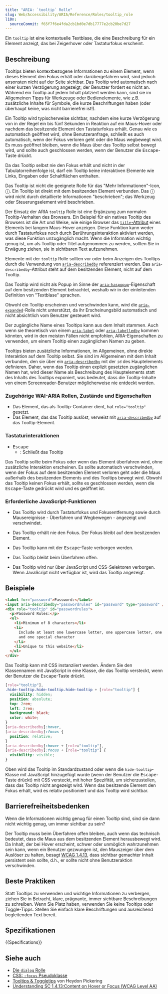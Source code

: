 ```yaml
---
title: "ARIA: `tooltip` Rolle"
slug: Web/Accessibility/ARIA/Reference/Roles/tooltip_role
l10n:
  sourceCommit: f65f7f6e4fda2cb1bd0e7db17777e2cb20be7d27
---
```


Ein `tooltip` ist eine kontextuelle Textblase, die eine Beschreibung für ein Element anzeigt, das bei Zeigerhover oder Tastaturfokus erscheint.

## Beschreibung

Tooltips bieten kontextbezogene Informationen zu einem Element, wenn dieses Element den Fokus erhält oder darübergefahren wird, sind jedoch ansonsten nicht auf der Seite sichtbar. Das Tooltip wird automatisch nach einer kurzen Verzögerung angezeigt; der Benutzer fordert es nicht an. Während ein Tooltip auf jedem Inhalt platziert werden kann, sind sie im Allgemeinen Tipps für Werkzeuge oder Bedienelemente, wie z.B. zusätzliche Inhalte für Symbole, die kurze Beschriftungen haben (oder überhaupt keine, was nicht barrierefrei ist!).

Ein Tooltip wird typischerweise sichtbar, nachdem eine kurze Verzögerung von in der Regel ein bis fünf Sekunden in Reaktion auf ein Maus-Hover oder nachdem das besitzende Element den Tastaturfokus erhält. Genau wie es automatisch geöffnet wird, ohne Benutzeranfrage, schließt es auch automatisch, wenn der Fokus verloren geht oder die Maus wegbewegt wird. Es muss geöffnet bleiben, wenn die Maus über das Tooltip selbst bewegt wird, und sollte auch geschlossen werden, wenn der Benutzer die <kbd>Escape</kbd>-Taste drückt.

Da das Tooltip selbst nie den Fokus erhält und nicht in der Tabulatorreihenfolge ist, darf ein Tooltip keine interaktiven Elemente wie Links, Eingaben oder Schaltflächen enthalten.

Das Tooltip ist nicht die geeignete Rolle für das "Mehr Informationen"-Icon, ⓘ. Ein Tooltip ist direkt mit dem besitzenden Element verbunden. Das ⓘ wird nicht durch detaillierte Informationen "beschrieben"; das Werkzeug oder Steuerungselement wird beschrieben.

Der Einsatz der ARIA `tooltip` Rolle ist eine Ergänzung zum normalen Tooltip-Verhalten des Browsers. Ein Beispiel für ein natives Tooltip des Browsers ist die Art und Weise, wie einige Browser das [`title`-Attribut](/de/docs/Web/HTML/Global_attributes/title) eines Elements bei langem Maus-Hover anzeigen. Diese Funktion kann weder durch Tastaturfokus noch durch Berührungsinteraktion aktiviert werden, was diese Funktion unzugänglich macht. Wenn die Information wichtig genug ist, um als Tooltip oder Titel aufgenommen zu werden, sollten Sie in Erwägung ziehen, sie in sichtbaren Text aufzunehmen.

Elemente mit der `tooltip` Rolle sollten vor oder beim Anzeigen des Tooltips durch die Verwendung von [`aria-describedby`](/de/docs/Web/Accessibility/ARIA/Reference/Attributes/aria-describedby) referenziert werden. Das `aria-describedby`-Attribut steht auf dem besitzenden Element, nicht auf dem Tooltip.

Das Tooltip wird nicht als Popup im Sinne der [`aria-haspopup`](/de/docs/Web/Accessibility/ARIA/Reference/Attributes/aria-haspopup)-Eigenschaft auf dem besitzenden Element betrachtet, weshalb wir in der einleitenden Definition von "Textblase" sprachen.

Obwohl ein Tooltip erscheinen und verschwinden kann, wird die [`aria-expanded`](/de/docs/Web/Accessibility/ARIA/Reference/Attributes/aria-expanded)-Rolle nicht unterstützt, da ihr Erscheinungsbild automatisch und nicht absichtlich vom Benutzer gesteuert wird.

Der zugängliche Name eines Tooltips kann aus dem Inhalt stammen. Auch wenn sie theoretisch von einem [`aria-label`](/de/docs/Web/Accessibility/ARIA/Reference/Attributes/aria-label) oder [`aria-labelledby`](/de/docs/Web/Accessibility/ARIA/Reference/Attributes/aria-labelledby) kommen könnten, wird in den meisten Fällen nicht empfohlen, ARIA-Eigenschaften zu verwenden, um einem Tooltip einen zugänglichen Namen zu geben.

Tooltips bieten zusätzliche Informationen, im Allgemeinen, ohne direkte Interaktion auf dem Tooltip selbst. Sie sind im Allgemeinen mit dem Inhalt verbunden, den sie über ein [`aria-describedby`](/de/docs/Web/Accessibility/ARIA/Reference/Attributes/aria-describedby) mit der `id` des Hauptelements definieren. Daher, wenn das Tooltip einen explizit gesetzten zugänglichen Namen hat, wird dieser Name als Beschreibung des Hauptelements statt des Inhalts des Tooltips exponiert, was bedeutet, dass die Tooltip-Inhalte von einem Screenreader-Benutzer möglicherweise nie entdeckt werden.

### Zugehörige WAI-ARIA Rollen, Zustände und Eigenschaften

- Das Element, das als Tooltip-Container dient, hat `role="tooltip"` gesetzt.
- Das Element, das das Tooltip auslöst, verweist mit [`aria-describedby`](/de/docs/Web/Accessibility/ARIA/Reference/Attributes/aria-describedby) auf das Tooltip-Element.

### Tastaturinteraktionen

- <kbd>Escape</kbd>
  - : Schließt das Tooltip

Das Tooltip sollte beim Fokus oder wenn das Element überfahren wird, ohne zusätzliche Interaktion erscheinen. Es sollte automatisch verschwinden, wenn der Fokus auf dem besitzenden Element verloren geht oder die Maus außerhalb des besitzenden Elements und des Tooltips bewegt wird. Obwohl das Tooltip keinen Fokus erhält, sollte es geschlossen werden, wenn die <kbd>Escape</kbd>-Taste gedrückt wird und es geöffnet ist.

### Erforderliche JavaScript-Funktionen

- Das Tooltip wird durch Tastaturfokus und Fokusentfernung sowie durch Mausereignisse - Überfahren und Wegbewegen - angezeigt und verschwindet.

- Das Tooltip erhält nie den Fokus. Der Fokus bleibt auf dem besitzenden Element.

- Das Tooltip kann mit der <kbd>Escape</kbd>-Taste verborgen werden.

- Das Tooltip bleibt beim Überfahren offen.

- Das Tooltip wird nur über JavaScript und CSS-Selektoren verborgen. Wenn JavaScript nicht verfügbar ist, wird das Tooltip angezeigt.

## Beispiele

```html
<label for="password">Password:</label>
<input aria-describedby="passwordrules" id="password" type="password" />
<div role="tooltip" id="passwordrules">
  <p>Password Rules:</p>
  <ul>
    <li>Minimum of 8 characters</li>
    <li>
      Include at least one lowercase letter, one uppercase letter, one number
      and one special character
    </li>
    <li>Unique to this website</li>
  </ul>
</div>
```

Das Tooltip kann mit CSS instanziiert werden. Ändern Sie den Klassennamen mit JavaScript in eine Klasse, die das Tooltip versteckt, wenn der Benutzer die <kbd>Escape</kbd>-Taste drückt.

```css
[role="tooltip"],
.hide-tooltip.hide-tooltip.hide-tooltip + [role="tooltip"] {
  visibility: hidden;
  position: absolute;
  top: 2rem;
  left: 2rem;
  background: black;
  color: white;
}
[aria-describedby]:hover,
[aria-describedby]:focus {
  position: relative;
}
[aria-describedby]:hover + [role="tooltip"],
[aria-describedby]:focus + [role="tooltip"] {
  visibility: visible;
}
```

Oben wird das Tooltip im Standardzustand oder wenn die `hide-tooltip`-Klasse mit JavaScript hinzugefügt wurde (wenn der Benutzer die <kbd>Escape</kbd>-Taste drückt) mit CSS versteckt, mit hoher Spezifität, um sicherzustellen, dass das Tooltip nicht angezeigt wird. Wenn das besitzende Element den Fokus erhält, wird es relativ positioniert und das Tooltip wird sichtbar.

## Barrierefreiheitsbedenken

Wenn die Informationen wichtig genug für einen Tooltip sind, sind sie dann nicht wichtig genug, um immer sichtbar zu sein?

Der Tooltip muss beim Überfahren offen bleiben, auch wenn das technisch bedeutet, dass die Maus aus dem besitzenden Element herausbewegt wird. Da Inhalt, der bei Hover erscheint, schwer oder unmöglich wahrzunehmen sein kann, wenn ein Benutzer gezwungen ist, den Mauszeiger über dem Auslöser zu halten, besagt [WCAG 1.4.13](/de/docs/Web/Accessibility/Guides/Understanding_WCAG/Perceivable#guideline_1.4_make_it_easier_for_users_to_see_and_hear_content_including_separating_foreground_from_background), dass sichtbar gemachter Inhalt persistent sein sollte, d.h., er sollte nicht ohne Benutzeraktion verschwinden.

## Beste Praktiken

Statt Tooltips zu verwenden und wichtige Informationen zu verbergen, ziehen Sie in Betracht, klare, prägnante, immer sichtbare Beschreibungen zu schreiben. Wenn Sie Platz haben, verwenden Sie keine Tooltips oder Toggle-Tipps. Stellen Sie einfach klare Beschriftungen und ausreichend begleitenden Text bereit.

## Spezifikationen

{{Specifications}}

## Siehe auch

- [Die `dialog` Rolle](/de/docs/Web/Accessibility/ARIA/Reference/Roles/dialog_role)
- [CSS: `:focus` Pseudoklasse](/de/docs/Web/CSS/:focus)
- [Tooltips & Toggletips](https://inclusive-components.design/tooltips-toggletips/) von Heydon Pickering
- [Understanding SC 1.4.13:Content on Hover or Focus (WCAG Level AA)](https://www.w3.org/WAI/WCAG21/Understanding/content-on-hover-or-focus.html)
